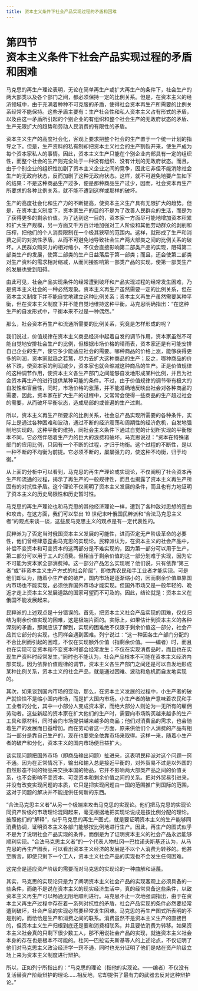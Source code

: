 ```yaml
---
title: 资本主义条件下社会产品实现过程的矛盾和困难
---
```


# 第四节<br>**资本主义条件下&zwnj;社会产品实现过程的&zwnj;矛盾和困难**

马克思的再生产理论表明，无论在简单再生产或扩大再生产的条件下，社会生产的两大部类以及各个部门之间，都必须保持一定的比例关系。但是，在资本主义的经济领域中，由于充满着种种不可克服的矛盾，使得社会资本再生产所需要的比例关系经常不能保持。这些矛盾主要有：生产社会性和私人资本主义占有形式的矛盾，以及由这一矛盾所引起的个别企业的有组织和整个社会生产的无政府状态的矛盾、生产无限扩大的趋势和劳动人民消费的有限性的矛盾。

资本主义生产的高度社会化，客观上要求把整个社会的生产置于一个统一计划的指导之下。但是，生产资料的私有制却把资本主义社会的生产割裂开来，使生产成为每个资本家私人的事情。因此，资本主义生产只能在个别企业内部具有一定的组织性，而整个社会的生产则完全处于一种没有组织、没有计划的无政府状态。而且，由于个别企业的组织性加剧了资本主义企业之间的竞争，因此它非但不能消除社会生产的无政府状态，反而加剧了这种无政府状态。这样，就不可避免地要产生如下的结果：不是这种商品生产过多，便是那种商品生产过少，因而，社会资本再生产所要求的各种比例关系，就不能不遭到这样或那样的破坏。

生产的高度社会化和生产力的不断提高，使资本主义生产具有无限扩大的趋势。但是，在资本主义制度下，资本家生产的目的不是为了改善人民群众的生活，而是为了获得更多的剩余价值。为了达到这一目的，资本家一方面尽可能地增加资本积累和扩大生产规模，另一方面又千方百计地加强对工人阶级和其他劳动群众的剥削和压榨，把他们的个人消费限制在一个极其狭窄的范围内。这样，就形成了生产和消费之间的对抗性矛盾，从而不可避免地导致社会生产两大部类之间的比例关系的破坏。人民群众购买力的相对缩小，不仅会直接影响第二部类产品的实现，阻碍第二部类生产的发展，使第二部类的生产日益落后于第一部类；而且，还会使第二部类对生产资料的需求相对缩减，从而间接影响第一部类产品的实现，使第一部类生产的发展也受到阻碍。

由此可见，社会产品实现条件的经常遭到破坏和产品实现过程的经常发生困难，乃是资本主义社会的一种必然现象。资本主义再生产虽然需要一定的比例关系，但在资本主义制度下并不能自觉地建立这种比例关系；资本主义再生产虽然需要某种平衡，但在资本主义制度下并不能自觉地维持这种平衡。马克思明确指出：“在这种生产的自发形式中，平衡本来不过是一种偶然。”

那么，社会资本再生产和流通所需要的比例关系，究竟是怎样形成的呢？

我们说过，价值规律在资本主义商品经济中起着自发的调节作用，资本家虽然不可能自觉地安排社会生产的比例，但根据市场价格的晴雨表，资本家还是有可能安排自己企业的生产，使它多少能适应社会的需要。哪种商品的价格上涨，能够获得更多的利润，资本家就趋之若鹜，尽力去扩大这种商品的生产；反之，哪种商品的价格下跌，使资本家的利润减少，资本家也就会缩减这种商品的生产。正是价值规律的这种调节作用，使资本主义各生产部门之间能够自发地形成某种比例，并且为社会资本再生产的进行提供某种可能的条件。不过，由于价值规律的调节带有极大的自发性和盲目性，同时，市场价格的涨落，并不能准确地反映出社会对各种商品的需要，因此，资本家在扩大生产的过程中，又常常会使得一些商品的生产超过社会的需要，从而破坏平衡状态，造成局部的或普遍的生产过剩。

所以，资本主义再生产所要求的比例关系，社会总产品实现所需要的各种条件，实际上是通过各种困难和波动，通过不断的经济震荡和周期性的经济危机，自发地强制地实现的。这种平衡的维持，同社会主义条件下通过自觉的计划所实现的平衡根本不同，它必然伴随着生产力的巨大的浪费和破坏。马克思说过：“资本在特殊诸部门的应用比例，只因有一个不断的过程，才归于均衡。这个过程的不断性，是以一种不断的不均衡为前提。它必须不断的，屡屡强力的，使这种不均衡，归于均衡。”

从上面的分析中可以看到，马克思的再生产理论或实现论，不仅阐明了社会资本再生产和流通的过程，揭示了再生产的一般规律性，而且也揭露了资本主义再生产所固有的对抗性矛盾。这个理论不仅阐明了资本主义发展的条件，而且也有力地证明了资本主义的历史局限性和历史暂时性。

马克思的再生产理论也和马克思的其他经济理论一样，遭到了各种敌对思想的歪曲和攻击。在这方面，我们可以举出 19 世纪末叶俄国民粹派和“合法马克思主义者”的观点来谈一谈，这些反马克思主义的观点是有一定代表性的。

民粹派为了否定当时俄国资本主义发展的可能性，进而否定无产阶级革命的必要性，他们曾经肆意歪曲马克思的实现论。民粹派认为，在资本主义的社会产品中，补偿不变资本和可变资本的这两部分是不难实现的，因为第一部分可以用于生产，第二部分可以用于工人的消费。但相当于剩余价值的这一部分划难于实现，因为它不可能为资本家全部消费掉。这一部分产品怎么实现呢？他们说，只有依靠“第三者”或“非资本主义生产方式的社会阶层”，即依靠农民和手工业者才能实现。可是他们却认为，随着小生产者的破产，国内市场是逐渐缩小的，因而剩余价值单靠国内市场也不能实现，必须依靠国外市场才能实现。但国外市场又是一般年轻的、晚近才走上资本主义发展道路的国家可望而不可及的。因此，结论就是：资本主义在俄国不能发展起来。

民粹派的上述观点是十分错误的。首先，把资本主义社会产品实现的困难，仅仅归结为剩余价值实现的困难，这是极端片面的。实际上，如果估计到资本主义的各种深刻的矛盾，那就应该了解到，实现的困难绝不仅限于剩余价值这一部分，社会产品其它部分的实现，也同样会遇到困难。列宁说过：“这一种因各生产部门分配的不合比例而引起的困难，不仅在实现额外价值（指剩余价值。——编者）时，而且也在实现可变资本和不变资本时都会经常发生；不仅在实现消费品时，而且也在实现生产资料时经常发生。”同时也不能认为，社会产品根本不可能在资本主义经济内部实现，因为依靠价值规律的调节，资本主义各生产部门之间还是可以自发地形成某种比例关系，资本主义的社会产品，就是通过困难、波动和危机而自发地实现的。

其次，如果谈到国内市场的变动，那么，在资本主义发展的过程中，小生产者的破产就恰恰不是缩小国内市场，而是扩大国内市场。小生产者的破产意味着农民和手工业者的分化，其中一小部分人变成资本家，而绝大部分人则沦为一无所有的雇佣劳动者。这些新起的资本家在扩大他们的生产时，需要向市场购买越来越多的生产工具和原材料，同时会向市场提供越来越多的商品；他们对消费品的需求，也会随着生产的发展而日益增加。而在劳动者这一方面，原来供他们个人消费的产品有相当一部分是靠自己生产的，现在也要完全依靠市场来取得。这样一来，随着小生产者的破产和分化，资本主义的国内市场便日益扩大。

谈实现问题把国外市场（即商品输出问题）扯进来，这表明民粹派对这个问题一窍不通。因为在正常情况下，输出和输入总是接近平衡的，对外贸易不过是以外国的自然形态不同的物品来交换本国的物品，它并不影响两大部类产品之间的价值关系，也不会影响不变资本、可变资本和剩余价值之间的关系。把对外贸易引进来，并没有改变实现问题的本质，它只是把实现问题由一国的范围推广到国际的范围，这对于问题的解决并不能提供任何新的东西。

“合法马克思主义者”从另一个极端来攻击马克思的实现论。他们把马克思的实现论同资产阶级的市场理论混同起来，毫无根据地把实现论说成是按比例分配的理论。披照他们的“解释”，似乎马克思的再生产图式，就是要证明资本主义的生产能够同消费协调，证明资本主义各部门能够按比例地进行生产。因此，再生产的图式似乎不是为了说明社会产品实现的条件，而倒是为了证明资本主义的社会产品永远能够顺利实现。“合法马克思主义者”的一个代表人物杜冈—巴拉诺夫斯基还认为，从马克思的再生产图表，可以看出资本主义经济的发展是不以个人消费为转移的。他甚至断言，即使只剩下一个工人，资本主义社会产品的实现也不会发生任何困难。

这完全是适应资产阶级的需要而对马克思的实现论的一种曲解和诬蔑。

其实，马克思的实现论只是为了阐明资本主义社会产品的实现客观上必须具备的一些条件，而绝不是说在资本主义的现实经济生活中，真的经常具备这些条件，以致资本主义再生产可以畅通无阻地顺利进行。马克思不止一次地强调指出，由于在资本主义再生产过程中存在着一系列对抗性的矛盾，社会产品实现的条件必然要经常遭到破坏，社会产品的实现必然要经常发生困难。马克思的再生产图式所表明的不是别的，而恰恰是生产和消费之间的联系。消费虽然不是资本主义生产的直接目的，但资本主义生产归根到底还是要和消费相联系，并且要依消费为转移。如果资本主义社会真的只剩下很少数工人，那不用说社会产品的实现，就连资本主义社会本身的存在也是根本不可能的。杜冈—巴拉诺夫斯基等人的上述论点，不仅证明了他们对马克思主义政治经济学一窍不通，同时也充分证明了他们是站在资产阶级立场上来为资本主义制度进行辩护。

所以，正如列宁所指出的：“马克思的理论（指他的实现论。——编者）不仅没有复活替资产阶级辩护的理论……相反地，它却提供了最有力的武器去反对这种辩护论。”